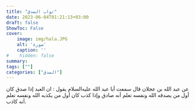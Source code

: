 ```yaml
---
title: "ثواب الصدق"
date: 2023-06-04T01:21:13+03:00
draft: false
ShowToc: False
cover:
    image: img/hala.JPG
    alt: 'صورة'
    caption: ''
#    hidden: false
summary: 
tags: [""]
categories: ["الصدق"]
---
```

عن عبد الله بن عجلان
قال سمعت أبا عبد الله عليه‌السلام يقول : ان العبد إذا صدق كان أول من
يصدقه الله ونفسه تعلم أنه صادق وإذا كذب كان أول من يكذبه الله
ونفسه تعلم أنه كاذب.


